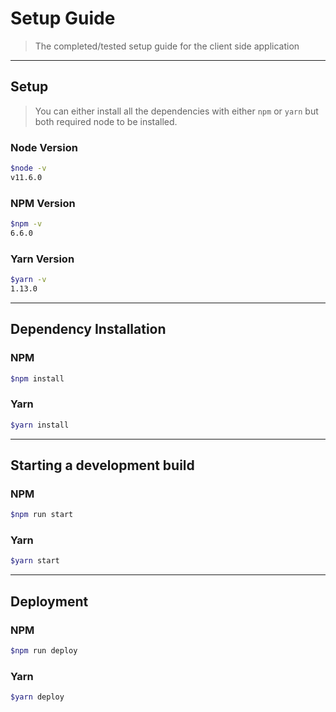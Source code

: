 # Setup Guide

> The completed/tested setup guide for the client side application

---

## Setup

> You can either install all the dependencies with either `npm` or `yarn` but both required node to be installed.

### Node Version

```bash
$node -v
v11.6.0
```

### NPM Version

```bash
$npm -v
6.6.0
```

### Yarn Version

```bash
$yarn -v
1.13.0
```

---

## Dependency Installation

### NPM

```bash
$npm install
```

### Yarn

```bash
$yarn install
```

---

## Starting a development build

### NPM

```bash
$npm run start
```

### Yarn

```bash
$yarn start
```

---

## Deployment

### NPM

```bash
$npm run deploy
```

### Yarn

```bash
$yarn deploy
```